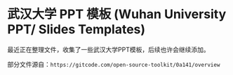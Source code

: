# 武汉大学 PPT 模板 (Wuhan University PPT/ Slides Templates)
最近正在整理文件，收集了一些武汉大学PPT模板，后续也许会继续添加。

部分文件源自：`https://gitcode.com/open-source-toolkit/0a141/overview`
